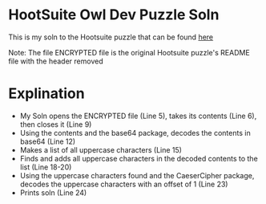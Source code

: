 # HootSuite Owl Dev Puzzle Soln

This is my soln to the Hootsuite puzzle that can be found [here](https://github.com/WongMatthew/OwlDevPuzzle/tree/master/OriginalPuzzle)

Note: The file ENCRYPTED file is the original Hootsuite puzzle's README file with the header removed

Explination
=
* My Soln opens the ENCRYPTED file (Line 5), takes its contents (Line 6), then closes it (Line 9)
* Using the contents and the base64 package, decodes the contents in base64 (Line 12)
* Makes a list of all uppercase characters (Line 15)
* Finds and adds all uppercase characters in the decoded contents to the list (Line 18-20)
* Using the uppercase characters found and the CaeserCipher package, decodes the uppercase characters with an offset of 1 (Line 23)
* Prints soln (Line 24)
